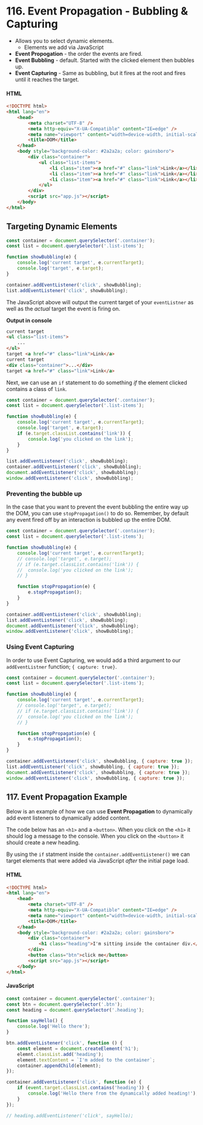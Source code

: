 # 116. Event Propagation - Bubbling & Capturing

- Allows you to select dynamic elements.
  - Elements we add via JavaScript
- **Event Propogation** - the order the events are fired.
- **Event Bubbling** - default. Started with the clicked element then bubbles up.
- **Event Capturing** - Same as bubbling, but it fires at the root and fires until it reaches the target.

#### HTML

```html
<!DOCTYPE html>
<html lang="en">
	<head>
		<meta charset="UTF-8" />
		<meta http-equiv="X-UA-Compatible" content="IE=edge" />
		<meta name="viewport" content="width=device-width, initial-scale=1.0" />
		<title>DOM</title>
	</head>
	<body style="background-color: #2a2a2a; color: gainsboro">
		<div class="container">
			<ul class="list-items">
				<li class="item"><a href="#" class="link">Link</a></li>
				<li class="item"><a href="#" class="link">Link</a></li>
				<li class="item"><a href="#" class="link">Link</a></li>
			</ul>
		</div>
		<script src="app.js"></script>
	</body>
</html>
```

## Targeting Dynamic Elements

```js
const container = document.querySelector('.container');
const list = document.querySelector('.list-items');

function showBubbling(e) {
	console.log('current target', e.currentTarget);
	console.log('target', e.target);
}

container.addEventListener('click', showBubbling);
list.addEventListener('click', showBubbling);
```

The JavaScript above will output the current target of your `eventListner` as well as the _actual_ target the event is firing on.

**Output in console**

```html
current target
<ul class="list-items">
	...
</ul>
target <a href="#" class="link">Link</a>
current target
<div class="container">...</div>
target <a href="#" class="link">Link</a>
```

Next, we can use an `if` statement to do something _if_ the element clicked contains a class of `link`.

```js
const container = document.querySelector('.container');
const list = document.querySelector('.list-items');

function showBubbling(e) {
	console.log('current target', e.currentTarget);
	console.log('target', e.target);
	if (e.target.classList.contains('link')) {
		console.log('you clicked on the link');
	}
}

list.addEventListener('click', showBubbling);
container.addEventListener('click', showBubbling);
document.addEventListener('click', showBubbling);
window.addEventListener('click', showBubbling);
```

### Preventing the bubble up

In the case that you want to prevent the event bubbling the entire way up the DOM, you can use `stopPropagation()` to do so. Remember, by default any event fired off by an interaction is bubbled up the entire DOM.

```js
const container = document.querySelector('.container');
const list = document.querySelector('.list-items');

function showBubbling(e) {
	console.log('current target', e.currentTarget);
	// console.log('target', e.target);
	// if (e.target.classList.contains('link')) {
	// 	console.log('you clicked on the link');
	// }

	function stopPropagation(e) {
		e.stopPropagation();
	}
}

container.addEventListener('click', showBubbling);
list.addEventListener('click', showBubbling);
document.addEventListener('click', showBubbling);
window.addEventListener('click', showBubbling);
```

### Using Event Capturing

In order to use Event Capturing, we would add a third argument to our `addEventListner` function; `{ capture: true}`.

```js
const container = document.querySelector('.container');
const list = document.querySelector('.list-items');

function showBubbling(e) {
	console.log('current target', e.currentTarget);
	// console.log('target', e.target);
	// if (e.target.classList.contains('link')) {
	// 	console.log('you clicked on the link');
	// }

	function stopPropagation(e) {
		e.stopPropagation();
	}
}

container.addEventListener('click', showBubbling, { capture: true });
list.addEventListener('click', showBubbling, { capture: true });
document.addEventListener('click', showBubbling, { capture: true });
window.addEventListener('click', showBubbling, { capture: true });
```

## 117. Event Propagation Example

Below is an example of how we can use **Event Propagation** to dynamically add event listeners to dynamically added content.

The code below has an `<h1>` and a `<button>`. When you click on the `<h1>` it should log a message to the console. When you click on the `<button>` it should create a new heading.

By using the `if` statment inside the `container.addEventListener()` we can target elements that were added via JavaScript _after_ the initial page load.

#### HTML

```html
<!DOCTYPE html>
<html lang="en">
	<head>
		<meta charset="UTF-8" />
		<meta http-equiv="X-UA-Compatible" content="IE=edge" />
		<meta name="viewport" content="width=device-width, initial-scale=1.0" />
		<title>DOM</title>
	</head>
	<body style="background-color: #2a2a2a; color: gainsboro">
		<div class="container">
			<h1 class="heading">I'm sitting inside the container div.</h1>
		</div>
		<button class="btn">click me</button>
		<script src="app.js"></script>
	</body>
</html>
```

#### JavaScript

```js
const container = document.querySelector('.container');
const btn = document.querySelector('.btn');
const heading = document.querySelector('.heading');

function sayHello() {
	console.log('Hello there');
}

btn.addEventListener('click', function () {
	const element = document.createElement('h1');
	elemnt.classList.add('heading');
	element.textContent = `I'm added to the container`;
	container.appendChild(element);
});

container.addEventListener('click', function (e) {
	if (event.target.classList.contains('heading')) {
		console.log('Hello there from the dynamically added heading!');
	}
});

// heading.addEventListener('click', sayHello);
```
